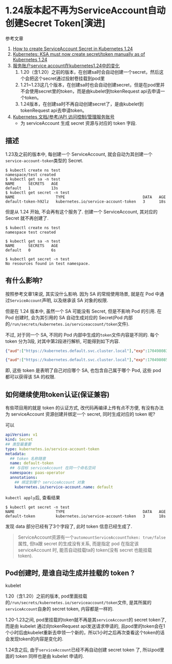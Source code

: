 # 1.24版本起不再为ServiceAccount自动创建Secret Token[演进]

参考文章

1. [How to create ServiceAccount Secret in Kubernetes 1.24](https://medium.com/@gowthamshankar09/how-to-create-serviceaccount-secret-in-kubernetes-1-24-36a61bdb73ad)
2. [Kubernetes: KSA must now create secret/token manually as of Kubernetes 1.24](https://fabianlee.org/2022/10/16/kubernetes-ksa-must-now-create-secret-token-manually-as-of-kubernetes-1-24/)
3. [服务账户service account在kubernetes1.24中的变化](https://www.rhce.cc/3849.html)
    1. 1.20（含1.20）之前的版本，在创建sa时会自动创建一个secret，然后这个会把这个secret通过投射卷挂载到pod里
    2. 1.21~1.23这几个版本，在创建sa时也会自动创建secret，但是在pod里并不会使用secret里的token，而是由kubelet到tokenRequest api去申请一个token。
    3. 1.24版本，在创建sa时不再自动创建secret了，是由kubelet到tokenRequest api去申请token。
4. [Kubernetes 文档/参考/API 访问控制/管理服务账号](https://v1-24.docs.kubernetes.io/zh-cn/docs/reference/access-authn-authz/service-accounts-admin/#to-create-additional-api-tokens)
    - 为 serviceAccount 生成 secret 资源与对应的 token 字段.

## 描述

1.23及之前的版本中, 每创建一个 ServiceAccount, 就会自动为其创建一个 `service-account-token`类型的 Secret.

```console
$ kubectl create ns test
namespace/test created
$ kubectl get sa -n test
NAME      SECRETS   AGE
default   1         13s
$ kubectl get secret -n test
NAME                  TYPE                                  DATA   AGE
default-token-h92lz   kubernetes.io/service-account-token   3      18s
```

但是从 1.24 开始, 不会再有这个服务了. 创建一个 ServiceAccount, 其对应的 Secret 就不再创建了.

```console
$ kubectl create ns test
namespace test created

$ kubectl get sa -n test
NAME      SECRETS   AGE
default   0         6s

$ kubectl get secret -n test
No resources found in test namespace.
```

## 有什么影响?

按照参考文章1来说, 其实没什么影响. 因为 SA 的常规使用场景, 就是在 Pod 中通过`ServiceAccount`声明, 以及继承该 SA 对象的权限.

但是在 1.24 版本中, 虽然一个 SA 可能没有 Secret, 但是不影响 Pod 的引用. 在 Pod 创建时, 会为其引用的 SA 自动生成对应的 Secret(Pod 内部的`/run/secrets/kubernetes.io/serviceaccount/token`文件).

不过, 对于同一个 SA, 不同的 Pod 内部中生成的`token`文件内容是不同的. 每个 token 分为3段, 对其中第2段进行解析, 可能得到如下内容.

```json
{"aud":["https://kubernetes.default.svc.cluster.local"],"exp":1704980839,"iat":1673444839,"iss":"https://kubernetes.default.svc.cluster.local","kubernetes.io":{"namespace":"test","pod":{"name":"test-xxx","uid":"cd1108be-b3f4-466c-b638-31bf500c01d4"},"serviceaccount":{"name":"default","uid":"e9b4d519-7d3e-4925-a0b9-566618ab92a0"},"warnafter":1673448446},"nbf":1673444839,"sub":"system:serviceaccount:test:default"}

{"aud":["https://kubernetes.default.svc.cluster.local"],"exp":1704980855,"iat":1673444855,"iss":"https://kubernetes.default.svc.cluster.local","kubernetes.io":{"namespace":"test","pod":{"name":"test-yyy","uid":"2e8be0f4-e5f0-4294-afc0-69ca5a8d264f"},"serviceaccount":{"name":"default","uid":"e9b4d519-7d3e-4925-a0b9-566618ab92a0"},"warnafter":1673448462},"nbf":1673444855,"sub":"system:serviceaccount:test:default"}
```

即, 这些 token 是表明了自己对应哪个 SA, 也包含自己属于哪个 Pod, 这些 pod 都可以获得该 SA 的权限.

## 如何继续使用token认证(保证兼容)

有些项目用的就是 token 的认证方式, 改代码再编译上传有点不方便, 有没有办法为 serviceAccount 资源创建并绑定一个 secret, 同时生成对应的 token 呢?

可以

```yaml
apiVersion: v1
kind: Secret
## 类型最重要
type: kubernetes.io/service-account-token
metadata:
  ## token 名称随意
  name: default-token
  ## 与目标 serviceAccount 在同一个命名空间
  namespace: paas-operator
  annotations:
    ## 绑定到哪个 serviceAccount 对象
    kubernetes.io/service-account.name: default
```

`kubectl apply`后, 查看结果

```
$ kubectl get secret -n test
NAME                  TYPE                                  DATA   AGE
default-token         kubernetes.io/service-account-token   3      18s
```

发现 data 部分已经有了3个字段了, 此时 token 信息已经生成了.

> ServiceAccount资源有一个`automountServiceAccountToken: true/false`属性, 但ta跟 secret 的生成没有关系, 而是指定 pod 在指定该 serviceAccount 时, 能否自动挂载ta的 token(没有 secret 也能挂载 token).

## Pod创建时, 是谁自动生成并挂载的 token ?

kubelet

1.20（含1.20）之前的版本, pod里面挂载的`/run/secrets/kubernetes.io/serviceaccount/token`文件, 是其所属的`serviceAccount`自身的 secret token, 内容都是一样的.

1.20-1.23之间, pod里挂载的token就不再是其`serviceAccount`的 secret token了, 而是由 kubelet 通过向tokenRequest api发送请求申请的, 且pod里的token会在1个小时后由kubelet重新去申领一个新的，所以1小时之后再次查看这个token的话会发现token的内容是变化的.

1.24含之后, 由于`serviceAccount`已经不再自动创建 secret token 了, 所以pod里面的 token 同样也是由 kubelet 申请的.
